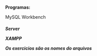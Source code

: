 <strong>Programas:</strong>
<p>MySQL Workbench</p>
<h5>Server</p>

<p>XAMPP</p>

<p>Os exercicios são os nomes do arquivos</p>
